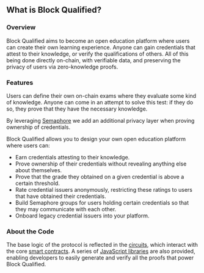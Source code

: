 ## What is Block Qualified?

### Overview

Block Qualified aims to become an open education platform where users can create their own learning experience. Anyone can gain credentials that attest to their knowledge, or verify the qualifications of others. All of this being done directly on-chain, with verifiable data, and preserving the privacy of users via zero-knowledge proofs.

### Features

Users can define their own on-chain exams where they evaluate some kind of knowledge. Anyone can come in an attempt to solve this test: if they do so, they prove that they have the necessary knowledge.

By leveraging [Semaphore](http://semaphore.appliedzkp.org/) we add an additional privacy layer when proving ownership of credentials.

Block Qualified allows you to design your own open education platform where users can:
- Earn credentials attesting to their knowledge.
- Prove ownership of their credentials without revealing anything else about themselves.
- Prove that the grade they obtained on a given credential is above a certain threshold.
- Rate credential issuers anonymously, restricting these ratings to users that have obtained their credentials.
- Build Semaphore groups for users holding certain credentials so that they may communicate with each other.
- Onboard legacy credential issuers into your platform.

### About the Code

The base logic of the protocol is reflected in the [circuits](../packages/circuits/), which interact with the core [smart contracts](../packages/contracts/). A series of [JavaScript libraries](../packages/lib/) are also provided, enabling developers to easily generate and verify all the proofs that power Block Qualified.
